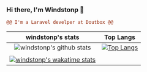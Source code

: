 ### Hi there, I'm Windstonp 👋

```diff
@@ I'm a Laravel develper at Doutbox @@

```

| windstonp's stats | Top Langs |
| :--: | :--: |
| ![windstonp's github stats](https://github-readme-stats.vercel.app/api?username=windstonp&show_icons=true&theme=radical) | [![Top Langs](https://github-readme-stats.vercel.app/api/top-langs/?username=windstonp&layout=compact&theme=radical)](https://github.com/anuraghazra/github-readme-stats) |
| | |
| [![windstonp's wakatime stats](https://github-readme-stats.vercel.app/api/wakatime?username=windstonp&theme=radical)](https://github.com/anuraghazra/github-readme-stats) |

